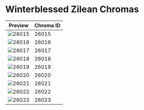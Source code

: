 # Winterblessed Zilean Chromas

| Preview | Chroma ID |
|---------|-----------|
| ![26015](https://raw.communitydragon.org/latest/plugins/rcp-be-lol-game-data/global/default/v1/champion-chroma-images/26/26015.png) | 26015 |
| ![26016](https://raw.communitydragon.org/latest/plugins/rcp-be-lol-game-data/global/default/v1/champion-chroma-images/26/26016.png) | 26016 |
| ![26017](https://raw.communitydragon.org/latest/plugins/rcp-be-lol-game-data/global/default/v1/champion-chroma-images/26/26017.png) | 26017 |
| ![26018](https://raw.communitydragon.org/latest/plugins/rcp-be-lol-game-data/global/default/v1/champion-chroma-images/26/26018.png) | 26018 |
| ![26019](https://raw.communitydragon.org/latest/plugins/rcp-be-lol-game-data/global/default/v1/champion-chroma-images/26/26019.png) | 26019 |
| ![26020](https://raw.communitydragon.org/latest/plugins/rcp-be-lol-game-data/global/default/v1/champion-chroma-images/26/26020.png) | 26020 |
| ![26021](https://raw.communitydragon.org/latest/plugins/rcp-be-lol-game-data/global/default/v1/champion-chroma-images/26/26021.png) | 26021 |
| ![26022](https://raw.communitydragon.org/latest/plugins/rcp-be-lol-game-data/global/default/v1/champion-chroma-images/26/26022.png) | 26022 |
| ![26023](https://raw.communitydragon.org/latest/plugins/rcp-be-lol-game-data/global/default/v1/champion-chroma-images/26/26023.png) | 26023 |